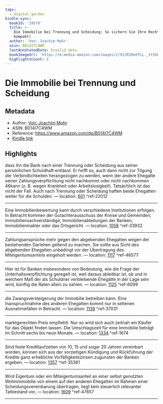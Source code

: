 ```yaml
---
tags:
  - digital_garden
kindle-sync:
  bookId: '19570'
  title: >-
    Die Immobilie bei Trennung und Scheidung: So sichern Sie Ihre Rechte (Beck
    kompakt)
  author: 'Von: Joachim Mohr'
  asin: B014I7C4WM
  lastAnnotatedDate: Invalid date
  bookImageUrl: 'https://m.media-amazon.com/images/I/81JR1RmtPiL._SY160.jpg'
  highlightsCount: 8
---
```

# Die Immobilie bei Trennung und Scheidung
## Metadata
* Author: [Von: Joachim Mohr](https://www.amazon.comundefined)
* ASIN: B014I7C4WM
* Reference: https://www.amazon.com/dp/B014I7C4WM
* [Kindle link](kindle://book?action=open&asin=B014I7C4WM)

## Highlights
dass ihn die Bank nach einer Trennung oder Scheidung aus seiner persönlichen Schuldhaft entlässt. Er hofft so, auch dann nicht zur Tilgung der Verbindlichkeiten herangezogen zu werden, wenn der andere Ehegatte seiner Zahlungsverpflichtung nicht nachkommt oder nicht nachkommen 46kann (z. B. wegen Krankheit oder Arbeitslosigkeit). Tatsächlich ist das nicht der Fall. Auch nach Trennung oder Scheidung haften beide Ehegatten weiter für die Schulden. — location: [601](kindle://book?action=open&asin=B014I7C4WM&location=601) ^ref-22012

---
Eine Immobilienbewertung kann durch verschiedene Institutionen erfolgen. In Betracht kommen der Gutachterausschuss der Kreise und Gemeinden, Immobiliensachverständige, Immobilienabteilungen der Banken, Immobilienmakler oder das Ortsgericht. — location: [1058](kindle://book?action=open&asin=B014I7C4WM&location=1058) ^ref-33932

---
Zahlungsansprüche mehr gegen den abgebenden Ehegatten wegen der bestehenden Darlehen geltend zu machen. Sie sollte aus Sicht des abgebenden Ehegatten unbedingt vor der Übertragung des Miteigentumsanteils eingeholt werden. — location: [1117](kindle://book?action=open&asin=B014I7C4WM&location=1117) ^ref-46577

---
Hier ist für Banken insbesondere von Bedeutung, wie die Frage der Unterhaltsverpflichtung geregelt ist, weil daraus ableitbar ist, ob und in welchem Maß der als Schuldner verbleibende Ehegatte in der Lage sein wird, künftig die Raten allein zu zahlen. — location: [1125](kindle://book?action=open&asin=B014I7C4WM&location=1125) ^ref-6099

---
die Zwangsversteigerung der Immobilie betreiben kann. Eine Inanspruchnahme des anderen Ehegatten kommt nur in seltenen Ausnahmefällen in Betracht. — location: [1138](kindle://book?action=open&asin=B014I7C4WM&location=1138) ^ref-37031

---
marktgerechten Preis empfiehlt. Nur so wird sich auch zeitnah ein Käufer für das Objekt finden lassen. Die Umschlagszeit für eine Immobilie beträgt im Schnitt sechs bis neun Monate. — location: [1334](kindle://book?action=open&asin=B014I7C4WM&location=1334) ^ref-1674

---
Sind feste Kreditlaufzeiten von 10, 15 und sogar 20 Jahren vereinbart worden, können sich aus der vorzeitigen Kündigung und Rückführung der Kredite ganz erhebliche Vorfälligkeitszinsen zugunsten der Banken ergeben. — location: [1357](kindle://book?action=open&asin=B014I7C4WM&location=1357) ^ref-35361

---
Wird Eigentum oder ein Miteigentumsanteil an einer selbst genutzten Wohnimmobilie von einem auf den anderen Ehegatten im Rahmen einer Scheidungsvereinbarung übertragen, liegt kein steuerlich relevanter Tatbestand vor, — location: [1609](kindle://book?action=open&asin=B014I7C4WM&location=1609) ^ref-47657

---
